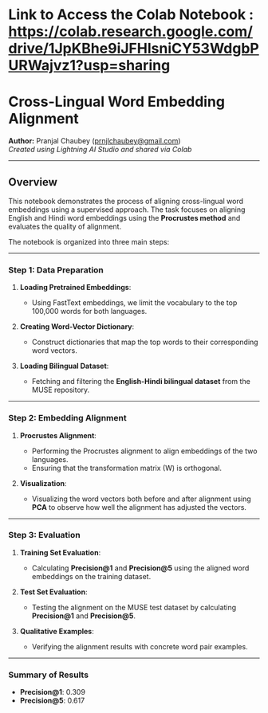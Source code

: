 # Link to Access the Colab Notebook : https://colab.research.google.com/drive/1JpKBhe9iJFHlsniCY53WdgbPURWajvz1?usp=sharing
# **Cross-Lingual Word Embedding Alignment**

**Author:** Pranjal Chaubey (prnjlchaubey@gmail.com)  
*Created using Lightning AI Studio and shared via Colab*

---

## **Overview**
This notebook demonstrates the process of aligning cross-lingual word embeddings using a supervised approach. The task focuses on aligning English and Hindi word embeddings using the **Procrustes method** and evaluates the quality of alignment.

The notebook is organized into three main steps:

---

### **Step 1: Data Preparation**
1. **Loading Pretrained Embeddings**:  
   - Using FastText embeddings, we limit the vocabulary to the top 100,000 words for both languages.
   
2. **Creating Word-Vector Dictionary**:  
   - Construct dictionaries that map the top words to their corresponding word vectors.

3. **Loading Bilingual Dataset**:  
   - Fetching and filtering the **English-Hindi bilingual dataset** from the MUSE repository.

---

### **Step 2: Embedding Alignment**
1. **Procrustes Alignment**:  
   - Performing the Procrustes alignment to align embeddings of the two languages.  
   - Ensuring that the transformation matrix \(W\) is orthogonal.

2. **Visualization**:  
   - Visualizing the word vectors both before and after alignment using **PCA** to observe how well the alignment has adjusted the vectors.

---

### **Step 3: Evaluation**
1. **Training Set Evaluation**:  
   - Calculating **Precision@1** and **Precision@5** using the aligned word embeddings on the training dataset.

2. **Test Set Evaluation**:  
   - Testing the alignment on the MUSE test dataset by calculating **Precision@1** and **Precision@5**.

3. **Qualitative Examples**:  
   - Verifying the alignment results with concrete word pair examples.

---

### **Summary of Results**
- **Precision@1**: 0.309  
- **Precision@5**: 0.617

